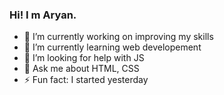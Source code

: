 ### Hi! I m Aryan.

- 🔭 I’m currently working on improving my skills
- 🌱 I’m currently learning web developement
- 🤔 I’m looking for help with JS
- 💬 Ask me about HTML, CSS
- ⚡ Fun fact: I started yesterday

